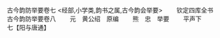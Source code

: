 <!-- { "loadSidebar": true } -->






　　古今韵防举要卷七
<经部,小学类,韵书之属,古今韵会举要>
　　钦定四库全书
　　古今韵防举要卷八
　　元　黄公绍　原编
　　熊　忠　举要
　　平声下
　　七【阳与唐通】
